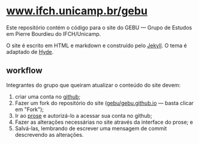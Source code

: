 # www.ifch.unicamp.br/gebu

Este repositório contém o código para o site do GEBU — Grupo de Estudos em Pierre Bourdieu do IFCH/Unicamp.

O site é escrito em HTML e markdown e construído pelo [Jekyll](//jekyllrb.com). O tema é adaptado de [Hyde](//hyde.getpoole.com/).

## workflow

Integrantes do grupo que queiram atualizar o conteúdo do site devem:

1. criar uma conta no [github](//github.com);
2. Fazer um fork do repositório do site ([gebu/gebu.github.io](//github.com/gebu/gebu.github.io) — basta clicar em "Fork");
3. Ir ao [prose](//prose.io) e autorizá-lo a acessar sua conta no github;
4. Fazer as alterações necessárias no site através da interface do prose; e
5. Salvá-las, lembrando de escrever uma mensagem de commit descrevendo as alterações.